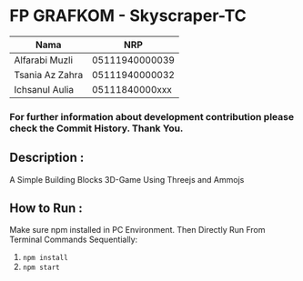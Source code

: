 # FP GRAFKOM - Skyscraper-TC

Nama | NRP |
--- | --- | 
Alfarabi Muzli | 05111940000039 |
Tsania Az Zahra | 05111940000032 |
Ichsanul Aulia | 05111840000xxx |

### For further information about development contribution please check the Commit History. Thank You.

## Description :
A Simple Building Blocks 3D-Game Using Threejs and Ammojs

## How to Run :
Make sure npm installed in PC Environment.
Then Directly Run From Terminal Commands Sequentially:
1. `npm install`
2. `npm start`
